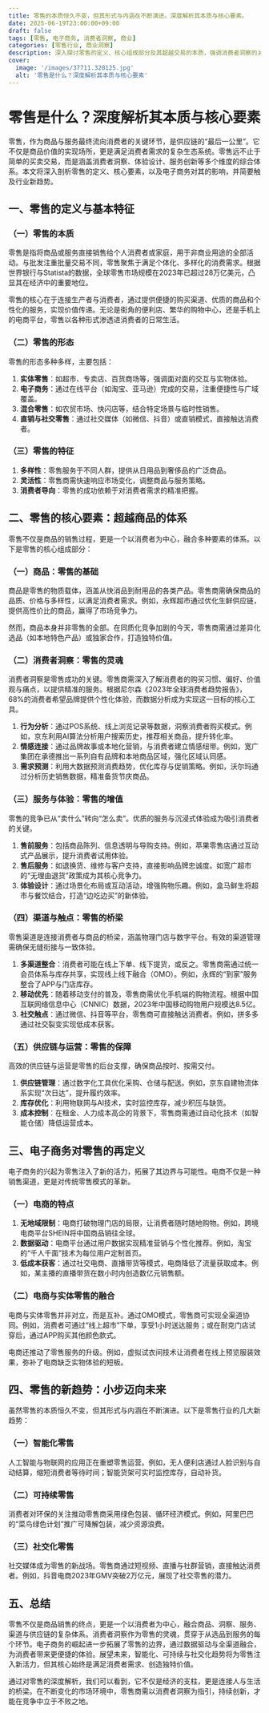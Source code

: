 ```yaml
---
title: 零售的本质恒久不变，但其形式与内涵在不断演进。深度解析其本质与核心要素。
date: 2025-06-19T23:00:00+09:00
draft: false
tags: [零售, 电子商务, 消费者洞察, 商业]
categories: [零售行业, 商业洞察]
description: 深入探讨零售的定义、核心组成部分及其超越交易的本质，强调消费者洞察的关键作用，并融入电子商务视角与少量新兴趋势。
cover:
  image: '/images/37711.320125.jpg'
  alt: '零售是什么？深度解析其本质与核心要素'
---
```


# 零售是什么？深度解析其本质与核心要素

零售，作为商品与服务最终流向消费者的关键环节，是供应链的“最后一公里”。它不仅是商品价值的实现场所，更是满足消费者需求的复杂生态系统。零售远不止于简单的买卖交易，而是涵盖消费者洞察、体验设计、服务创新等多个维度的综合体系。本文将深入剖析零售的定义、核心要素，以及电子商务对其的影响，并简要触及行业新趋势。

## 一、零售的定义与基本特征

### （一）零售的本质
零售是指将商品或服务直接销售给个人消费者或家庭，用于非商业用途的全部活动。与批发注重批量交易不同，零售聚焦于满足个体化、多样化的消费需求。根据世界银行与Statista的数据，全球零售市场规模在2023年已超过28万亿美元，凸显其在经济中的重要地位。

零售的核心在于连接生产者与消费者，通过提供便捷的购买渠道、优质的商品和个性化的服务，实现价值传递。无论是街角的便利店、繁华的购物中心，还是手机上的电商平台，零售以各种形式渗透进消费者的日常生活。

### （二）零售的形态
零售的形态多种多样，主要包括：
1. **实体零售**：如超市、专卖店、百货商场等，强调面对面的交互与实物体验。
2. **电子商务**：通过在线平台（如淘宝、亚马逊）完成的交易，注重便捷性与广域覆盖。
3. **混合零售**：如农贸市场、快闪店等，结合特定场景与临时性销售。
4. **直销与社交零售**：通过社交媒体（如微信、抖音）或直销模式，直接触达消费者。

### （三）零售的特征
1. **多样性**：零售服务于不同人群，提供从日用品到奢侈品的广泛商品。
2. **灵活性**：零售商需快速响应市场变化，调整商品与服务策略。
3. **消费者导向**：零售的成功依赖于对消费者需求的精准把握。

## 二、零售的核心要素：超越商品的体系

零售不仅是商品的销售过程，更是一个以消费者为中心，融合多种要素的体系。以下是零售的核心组成部分：

### （一）商品：零售的基础
商品是零售的物质载体，涵盖从快消品到耐用品的各类产品。零售商需确保商品的品质、价格与多样性，以满足消费者需求。例如，永辉超市通过优化生鲜供应链，提供高性价比的商品，赢得了市场竞争力。

然而，商品本身并非零售的全部。在同质化竞争加剧的今天，零售商需通过差异化选品（如本地特色产品）或独家合作，打造独特价值。

### （二）消费者洞察：零售的灵魂
消费者洞察是零售成功的关键。零售商需深入了解消费者的购买习惯、偏好、价值观与痛点，以提供精准的服务。根据尼尔森《2023年全球消费者趋势报告》，68%的消费者希望品牌提供个性化体验，而数据分析成为实现这一目标的核心工具。

1. **行为分析**：通过POS系统、线上浏览记录等数据，洞察消费者购买模式。例如，京东利用AI算法分析用户搜索历史，推荐相关商品，提升转化率。
2. **情感连接**：通过品牌故事或本地化营销，与消费者建立情感纽带。例如，宽广集团在承德推出一系列自有品牌和本地商品区域，强化区域认同感。
3. **需求预测**：利用大数据预测消费趋势，优化库存与促销策略。例如，沃尔玛通过分析历史销售数据，精准备货节庆商品。

### （三）服务与体验：零售的增值
零售的竞争已从“卖什么”转向“怎么卖”。优质的服务与沉浸式体验成为吸引消费者的关键。

1. **售前服务**：包括商品陈列、信息透明与导购支持。例如，苹果零售店通过互动式产品展示，提升消费者试用体验。
2. **售后服务**：如退换货、维修与客户支持，直接影响品牌忠诚度。如宽广超市的“无理由退货”政策成为其核心竞争力。
3. **体验设计**：通过场景化布局或互动活动，增强购物乐趣。例如，盒马鲜生将超市与餐饮结合，打造“边吃边买”的新体验。

### （四）渠道与触点：零售的桥梁
零售渠道是连接消费者与商品的桥梁，涵盖物理门店与数字平台。有效的渠道管理需确保无缝衔接与一致体验。

1. **多渠道整合**：消费者可能在线上下单、线下提货，或反之。零售商需通过统一会员体系与库存共享，实现线上线下融合（OMO）。例如，永辉的“到家”服务整合了APP与门店库存。
2. **移动优先**：随着移动支付的普及，零售商需优化手机端的购物流程。根据中国互联网络信息中心（CNNIC）数据，2023年中国移动购物用户规模达8.5亿。
3. **社交触点**：通过微信、抖音等平台，零售商可直接触达消费者。例如，拼多多通过社交裂变实现低成本获客。

### （五）供应链与运营：零售的保障
高效的供应链与运营是零售的后台支撑，确保商品按时、按需交付。

1. **供应链管理**：通过数字化工具优化采购、仓储与配送。例如，京东自建物流体系实现“次日达”，提升履约效率。
2. **库存优化**：利用物联网与AI技术，实时监控库存，减少积压与缺货。
3. **成本控制**：在租金、人力成本高企的背景下，零售商需通过自动化技术（如智能仓储）降低运营成本。

## 三、电子商务对零售的再定义

电子商务的兴起为零售注入了新的活力，拓展了其边界与可能性。电商不仅是一种销售渠道，更是对传统零售模式的革新。

### （一）电商的特点
1. **无地域限制**：电商打破物理门店的局限，让消费者随时随地购物。例如，跨境电商平台SHEIN将中国商品销往全球。
2. **数据驱动**：电商平台通过用户数据实现精准营销与个性化推荐。例如，淘宝的“千人千面”技术为每位用户定制首页。
3. **低成本获客**：通过社交电商、直播带货等模式，电商降低了流量获取成本。例如，某主播的直播带货在数小时内创造数亿元销售额。

### （二）电商与实体零售的融合
电商与实体零售并非对立，而是互补。通过OMO模式，零售商可实现全渠道协同。例如，消费者可通过“线上超市”下单，享受1小时送达服务；或在耐克门店试穿后，通过APP购买其他颜色款式。

电商还推动了零售服务的升级。例如，虚拟试衣间技术让消费者在线上预览服装效果，弥补了电商缺乏实物体验的短板。

## 四、零售的新趋势：小步迈向未来

虽然零售的本质恒久不变，但其形式与内涵在不断演进。以下是零售行业的几大新趋势：

### （一）智能化零售
人工智能与物联网的应用正在重塑零售运营。例如，无人便利店通过人脸识别与自动结算，缩短消费者等待时间；智能货架可实时监控库存，自动补货。

### （二）可持续零售
消费者对环保的关注推动零售商采用绿色包装、循环经济模式。例如，阿里巴巴的“菜鸟绿色计划”推广可降解包装，减少资源浪费。

### （三）社交化零售
社交媒体成为零售的新战场。零售商通过短视频、直播与社群营销，直接触达消费者。例如，抖音电商2023年GMV突破2万亿元，展现了社交零售的潜力。

## 五、总结

零售不仅是商品销售的终点，更是一个以消费者为中心，融合商品、洞察、服务、渠道与供应链的复杂体系。消费者洞察作为零售的灵魂，贯穿于从选品到服务的每个环节。电子商务的崛起进一步拓展了零售的边界，通过数据驱动与全渠道融合，为消费者带来更便捷的体验。展望未来，智能化、可持续与社交化趋势将为零售注入新活力，但其核心始终是满足消费者需求、创造独特价值。

通过对零售的深度解析，我们可以看到，它不仅是经济的支柱，更是连接人与生活的桥梁。在不断变化的市场环境中，零售商需以消费者洞察为指引，持续创新，才能在竞争中立于不败之地。